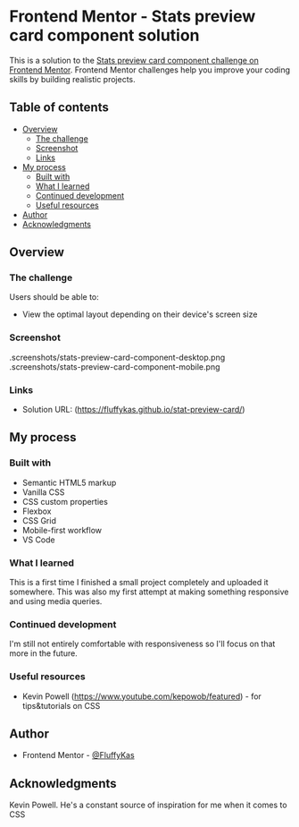 # Frontend Mentor - Stats preview card component solution

This is a solution to the [Stats preview card component challenge on Frontend Mentor](https://www.frontendmentor.io/challenges/stats-preview-card-component-8JqbgoU62). Frontend Mentor challenges help you improve your coding skills by building realistic projects. 

## Table of contents

- [Overview](#overview)
  - [The challenge](#the-challenge)
  - [Screenshot](#screenshot)
  - [Links](#links)
- [My process](#my-process)
  - [Built with](#built-with)
  - [What I learned](#what-i-learned)
  - [Continued development](#continued-development)
  - [Useful resources](#useful-resources)
- [Author](#author)
- [Acknowledgments](#acknowledgments)

## Overview

### The challenge

Users should be able to:

- View the optimal layout depending on their device's screen size

### Screenshot

.screenshots/stats-preview-card-component-desktop.png
.screenshots/stats-preview-card-component-mobile.png

### Links

- Solution URL: (https://fluffykas.github.io/stat-preview-card/)

## My process

### Built with

- Semantic HTML5 markup
- Vanilla CSS
- CSS custom properties
- Flexbox
- CSS Grid
- Mobile-first workflow
- VS Code

### What I learned

This is a first time I finished a small project completely and uploaded it somewhere. This was also my first attempt at making something responsive and using media queries. 

### Continued development

I'm still not entirely comfortable with responsiveness so I'll focus on that more in the future.

### Useful resources

- Kevin Powell (https://www.youtube.com/kepowob/featured) - for tips&tutorials on CSS

## Author

- Frontend Mentor - [@FluffyKas](https://www.frontendmentor.io/profile/FluffyKas)

## Acknowledgments

Kevin Powell. He's a constant source of inspiration for me when it comes to CSS
